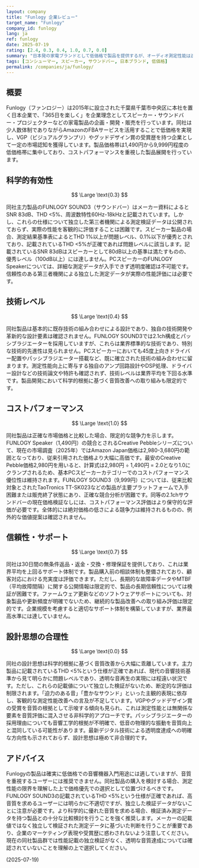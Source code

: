 ```yaml
---
layout: company
title: "Funlogy 企業レビュー"
target_name: "Funlogy"
company_id: funlogy
lang: ja
ref: funlogy
date: 2025-07-19
rating: [2.4, 0.3, 0.4, 1.0, 0.7, 0.0]
summary: "日本発の家電ブランドとして低価格で製品を提供するが、オーディオ測定性能は透明レベルから大幅に乖離し、設計思想は非科学的要素を多く含む"
tags: [コンシューマー, スピーカー, サウンドバー, 日本ブランド, 低価格]
permalink: /companies/ja/funlogy/
---
```


## 概要

Funlogy（ファンロジー）は2015年に設立された千葉県千葉市中央区に本社を置く日本企業で、「365日を楽しく」を企業理念としてスピーカー・サウンドバー・プロジェクターなどの家電製品の企画・開発・販売を行っています。同社は少人数体制でありながらAmazonのFBAサービスを活用することで低価格を実現し、VGP（ビジュアルグランプリ）やグッドデザイン賞の受賞歴を持つ企業として一定の市場認知を獲得しています。製品価格帯は1,490円から9,999円程度の低価格帯に集中しており、コストパフォーマンスを重視した製品展開を行っています。

## 科学的有効性

$$ \Large \text{0.3} $$

同社主力製品のFUNLOGY SOUND3（サウンドバー）はメーカー資料によるとSNR 83dB、THD <5%、周波数特性60Hz-18kHzと記載されています。しかし、これらの仕様について独立した第三者機関による測定検証データは公開されておらず、実際の性能を客観的に評価することは困難です。スピーカー製品の場合、測定結果基準表によるとTHD 1%以上が問題レベル、0.1%以下が優秀とされており、記載されているTHD <5%が正確であれば問題レベルに該当します。記載されているSNR 83dBはスピーカーとして80dB以上の基準は満たすものの、優秀レベル（100dB以上）には達しません。PCスピーカーのFUNLOGY Speakerについては、詳細な測定データが入手できず透明度確認は不可能です。信頼性のある第三者機関による独立した測定データが実際の性能評価には必要です。

## 技術レベル

$$ \Large \text{0.4} $$

同社製品は基本的に既存技術の組み合わせによる設計であり、独自の技術開発や革新的な設計要素は確認されません。FUNLOGY SOUND3では2.1ch構成とパッシブラジエーターを採用していますが、これらは業界標準的な技術であり、特別な技術的先進性は見られません。PCスピーカーにおいても45度上向きドライバー配置やパッシブラジエーター搭載など、既に確立された技術の組み合わせに留まります。測定性能向上に寄与する独自のアンプ回路設計やDSP処理、ドライバー設計などの技術論文や特許も確認されず、技術レベルは業界平均を下回る水準です。製品開発において科学的根拠に基づく音質改善への取り組みも限定的です。

## コストパフォーマンス

$$ \Large \text{1.0} $$

同社製品は正確な市場価格と比較した場合、限定的な競争力を示します。FUNLOGY Speaker（1,490円）の競合とされるCreative Pebbleシリーズについて、現在の市場調査（2025年）ではAmazon Japan価格は2,980-3,680円の範囲となっており、従来引用された価格より大幅に高価です。最安のCreative Pebble価格2,980円を用いると、計算式は2,980円 ÷ 1,490円 = 2.0となり1.0にクランプされるため、基本PCスピーカーカテゴリーでのコストパフォーマンス優位性は維持されます。FUNLOGY SOUND3（9,999円）については、従来比較対象とされたTaoTronics TT-SK023などの製品が主要プラットフォームで入手困難または販売終了状態にあり、正確な競合分析が困難です。同等の2.1chサウンドバーの現在価格検証なしには、コストパフォーマンス評価はより保守的な評価が必要です。全体的には絶対価格の低さによる競争力は維持されるものの、例外的な価値提案は確認されません。

## 信頼性・サポート

$$ \Large \text{0.7} $$

同社は30日間の無条件返品・返金・交換・修理保証を提供しており、これは業界平均を上回るサポート体制です。製品購入前の相談体制も整備されており、顧客対応における充実度は評価できます。ただし、長期的な故障率データやMTBF（平均故障間隔）に関する公開情報は限定的で、製品の長期信頼性については検証が困難です。ファームウェア更新などのソフトウェアサポートについても、対象製品や更新頻度が明確でないため、継続的な製品改善への取り組み評価は限定的です。企業規模を考慮すると適切なサポート体制を構築していますが、業界最高水準には達していません。

## 設計思想の合理性

$$ \Large \text{0.0} $$

同社の設計思想は科学的根拠に基づく音質改善から大幅に乖離しています。主力製品に記載されているTHD <5%という仕様が正確であれば、現代の音響技術基準から見て明らかに問題レベルであり、透明な音再生の実現には程遠い状況です。ただし、これらの記載値について独立した検証がないため、断定的な評価は制限されます。「迫力のある音」「豊かなサウンド」といった主観的表現に依存し、客観的な測定性能改善への言及が不足しています。VGPやグッドデザイン賞の受賞を音質の根拠として示唆する傾向も見られ、これは測定性能とは無関係な要素を音質評価に混入させる非科学的アプローチです。パッシブラジエーターの採用理由についても音響工学的根拠が不明確で、低音の物理的な振動を音質向上と混同している可能性があります。最新デジタル技術による透明度達成への明確な方向性も示されておらず、設計思想は極めて非合理的です。

## アドバイス

Funlogyの製品は確実に低価格での音響機器入門用途には適していますが、音質を重視するユーザーには推奨できません。同社製品の購入を検討する場合、測定性能の限界を理解した上で価格優先での選択として位置づけるべきです。FUNLOGY SOUND3の記載されているTHD <5%という仕様が正確であれば、高音質を求めるユーザーには明らかに不適切ですが、独立した検証データがないことに注意が必要です。より科学的に優れた音質を求める場合、検証済み測定データを持つ製品との十分な比較検討を行うことを強く推奨します。メーカーの記載値ではなく独立して検証された測定データに基づいた判断を行うことが重要であり、企業のマーケティング表現や受賞歴に惑わされないよう注意してください。現在の同社製品群では性能記載の独立検証がなく、透明な音質達成については確認されていないことを理解の上で選択してください。

(2025-07-19)